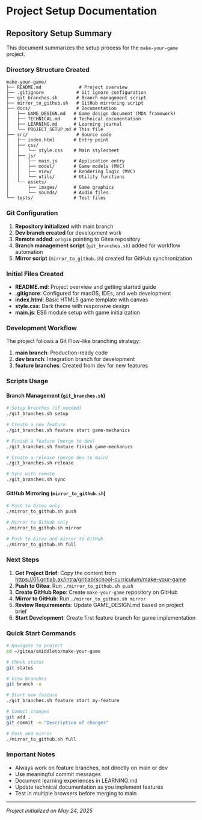 # Project Setup Documentation

## Repository Setup Summary

This document summarizes the setup process for the `make-your-game` project.

### Directory Structure Created

```
make-your-game/
├── README.md              # Project overview
├── .gitignore            # Git ignore configuration
├── git_branches.sh       # Branch management script
├── mirror_to_github.sh   # GitHub mirroring script
├── docs/                 # Documentation
│   ├── GAME_DESIGN.md   # Game design document (MDA framework)
│   ├── TECHNICAL.md     # Technical documentation
│   ├── LEARNING.md      # Learning journal
│   └── PROJECT_SETUP.md # This file
├── src/                  # Source code
│   ├── index.html       # Entry point
│   ├── css/
│   │   └── style.css    # Main stylesheet
│   ├── js/
│   │   ├── main.js      # Application entry
│   │   ├── model/       # Game models (MVC)
│   │   ├── view/        # Rendering logic (MVC)
│   │   └── utils/       # Utility functions
│   └── assets/
│       ├── images/      # Game graphics
│       └── sounds/      # Audio files
└── tests/               # Test files
```

### Git Configuration

1. **Repository initialized** with main branch
2. **Dev branch created** for development work
3. **Remote added**: `origin` pointing to Gitea repository
4. **Branch management script** (`git_branches.sh`) added for workflow automation
5. **Mirror script** (`mirror_to_github.sh`) created for GitHub synchronization

### Initial Files Created

- **README.md**: Project overview and getting started guide
- **.gitignore**: Configured for macOS, IDEs, and web development
- **index.html**: Basic HTML5 game template with canvas
- **style.css**: Dark theme with responsive design
- **main.js**: ES6 module setup with game initialization

### Development Workflow

The project follows a Git Flow-like branching strategy:

1. **main branch**: Production-ready code
2. **dev branch**: Integration branch for development
3. **feature branches**: Created from dev for new features

### Scripts Usage

#### Branch Management (`git_branches.sh`)

```bash
# Setup branches (if needed)
./git_branches.sh setup

# Create a new feature
./git_branches.sh feature start game-mechanics

# Finish a feature (merge to dev)
./git_branches.sh feature finish game-mechanics

# Create a release (merge dev to main)
./git_branches.sh release

# Sync with remote
./git_branches.sh sync
```

#### GitHub Mirroring (`mirror_to_github.sh`)

```bash
# Push to Gitea only
./mirror_to_github.sh push

# Mirror to GitHub only
./mirror_to_github.sh mirror

# Push to Gitea and mirror to GitHub
./mirror_to_github.sh full
```

### Next Steps

1. **Get Project Brief**: Copy the content from https://01.gritlab.ax/intra/gritlab/school-curriculum/make-your-game
2. **Push to Gitea**: Run `./mirror_to_github.sh push`
3. **Create GitHub Repo**: Create `make-your-game` repository on GitHub
4. **Mirror to GitHub**: Run `./mirror_to_github.sh mirror`
5. **Review Requirements**: Update GAME_DESIGN.md based on project brief
6. **Start Development**: Create first feature branch for game implementation

### Quick Start Commands

```bash
# Navigate to project
cd ~/gitea/smiddleto/make-your-game

# Check status
git status

# View branches
git branch -a

# Start new feature
./git_branches.sh feature start my-feature

# Commit changes
git add .
git commit -m "Description of changes"

# Push and mirror
./mirror_to_github.sh full
```

### Important Notes

- Always work on feature branches, not directly on main or dev
- Use meaningful commit messages
- Document learning experiences in LEARNING.md
- Update technical documentation as you implement features
- Test in multiple browsers before merging to main

---

*Project initialized on May 24, 2025*
